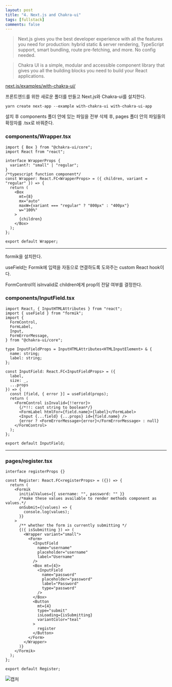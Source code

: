 ```yaml
---
layout: post
title: "4. Next.js and Chakra-ui"
tags: [fullstack]
comments: false
---
```


> Next.js gives you the best developer experience with all the features you need for production: hybrid static & server rendering, TypeScript support, smart bundling, route pre-fetching, and more. No config needed.


> Chakra UI is a simple, modular and accessible component library that gives you all the building blocks you need to build your React applications.


[next.js/examples/with-chakra-ui/](https://github.com/vercel/next.js/tree/canary/examples/with-chakra-ui)


프론트엔드를 위한 새로운 폴더를 만들고 Next.js와 Chakra-ui를 설치한다.


```
yarn create next-app --example with-chakra-ui with-chakra-ui-app
```


설치 후 components 폴더 안에 있는 파일을 전부 삭제 후, pages 폴더 안의 파일들의 확장자를 .tsx로 바꿔준다.


### components/Wrapper.tsx


```tsx
import { Box } from "@chakra-ui/core";
import React from "react";

interface WrapperProps {
  variant?: "small" | "regular";
}
/*typescript function component*/
const Wrapper: React.FC<WrapperProps> = ({ children, variant = "regular" }) => {
  return (
    <Box
      mt={8}
      mx="auto"
      maxW={variant === "regular" ? "800px" : "400px"}
      w="100%"
    >
      {children}
    </Box>
  );
};

export default Wrapper;
```


---


formik을 설치한다.

useField는 Formik에 입력을 자동으로 연결하도록 도와주는 custom React hook이다.

FormControl의 isInvalid로 children에게 prop의 전달 여부를 결정한다.


### components/InputField.tsx


```tsx
import React, { InputHTMLAttributes } from "react";
import { useField } from "formik";
import {
  FormControl,
  FormLabel,
  Input,
  FormErrorMessage,
} from "@chakra-ui/core";

type InputFieldProps = InputHTMLAttributes<HTMLInputElement> & {
  name: string;
  label: string;
};

const InputField: React.FC<InputFieldProps> = ({
  label,
  size: _,
  ...props
}) => {
  const [field, { error }] = useField(props);
  return (
    <FormControl isInvalid={!!error}>
      {/*!!: cast string to boolean*/}
      <FormLabel htmlFor={field.name}>{label}</FormLabel>
      <Input {...field} {...props} id={field.name} />
      {error ? <FormErrorMessage>{error}</FormErrorMessage> : null}
    </FormControl>
  );
};

export default InputField;
```


---


### pages/register.tsx

```tsx
interface registerProps {}

const Register: React.FC<registerProps> = ({}) => {
  return (
    <Formik
      initialValues={{ username: "", password: "" }}
      /*make these values available to render methods component as values.*/
      onSubmit={(values) => {
        console.log(values);
      }}
    >
      /** whether the form is currently submitting */
      {({ isSubmitting }) => (
        <Wrapper variant="small">
          <Form>
            <InputField
              name="username"
              placeholder="username"
              label="Username"
            />
            <Box mt={4}>
              <InputField
                name="password"
                placeholder="password"
                label="Password"
                type="password"
              />
            </Box>
            <Button
              mt={4}
              type="submit"
              isLoading={isSubmitting}
              variantColor="teal"
            >
              register
            </Button>
          </Form>
        </Wrapper>
      )}
    </Formik>
  );
};

export default Register;
```


![캡처](https://user-images.githubusercontent.com/26412908/94889754-3be09680-04b8-11eb-86a2-2f97098b960c.PNG)
